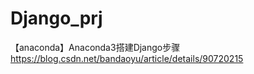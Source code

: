 # Django_prj

【anaconda】Anaconda3搭建Django步骤
https://blog.csdn.net/bandaoyu/article/details/90720215
